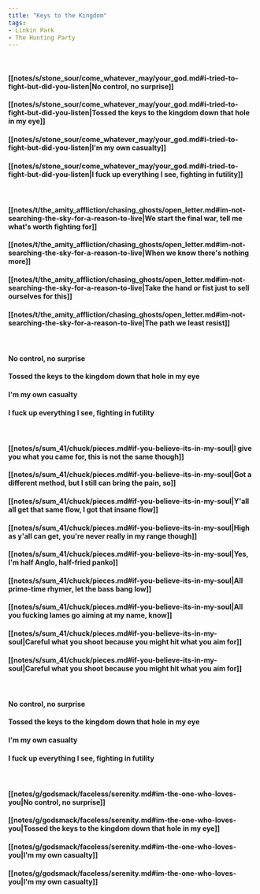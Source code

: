 ```yaml
---
title: "Keys to the Kingdom"
tags:
- Linkin Park
- The Hunting Party
---
```

&nbsp;
#### [[notes/s/stone_sour/come_whatever_may/your_god.md#i-tried-to-fight-but-did-you-listen|No control, no surprise]]
#### [[notes/s/stone_sour/come_whatever_may/your_god.md#i-tried-to-fight-but-did-you-listen|Tossed the keys to the kingdom down that hole in my eye]]
#### [[notes/s/stone_sour/come_whatever_may/your_god.md#i-tried-to-fight-but-did-you-listen|I'm my own casualty]]
#### [[notes/s/stone_sour/come_whatever_may/your_god.md#i-tried-to-fight-but-did-you-listen|I fuck up everything I see, fighting in futility]]
&nbsp;
#### [[notes/t/the_amity_affliction/chasing_ghosts/open_letter.md#im-not-searching-the-sky-for-a-reason-to-live|We start the final war, tell me what's worth fighting for]]
#### [[notes/t/the_amity_affliction/chasing_ghosts/open_letter.md#im-not-searching-the-sky-for-a-reason-to-live|When we know there's nothing more]]
#### [[notes/t/the_amity_affliction/chasing_ghosts/open_letter.md#im-not-searching-the-sky-for-a-reason-to-live|Take the hand or fist just to sell ourselves for this]]
#### [[notes/t/the_amity_affliction/chasing_ghosts/open_letter.md#im-not-searching-the-sky-for-a-reason-to-live|The path we least resist]]
&nbsp;
#### No control, no surprise
#### Tossed the keys to the kingdom down that hole in my eye
#### I'm my own casualty
#### I fuck up everything I see, fighting in futility
&nbsp;
#### [[notes/s/sum_41/chuck/pieces.md#if-you-believe-its-in-my-soul|I give you what you came for, this is not the same though]]
#### [[notes/s/sum_41/chuck/pieces.md#if-you-believe-its-in-my-soul|Got a different method, but I still can bring the pain, so]]
#### [[notes/s/sum_41/chuck/pieces.md#if-you-believe-its-in-my-soul|Y'all all get that same flow, I got that insane flow]]
#### [[notes/s/sum_41/chuck/pieces.md#if-you-believe-its-in-my-soul|High as y'all can get, you're never really in my range though]]
#### [[notes/s/sum_41/chuck/pieces.md#if-you-believe-its-in-my-soul|Yes, I'm half Anglo, half-fried panko]]
#### [[notes/s/sum_41/chuck/pieces.md#if-you-believe-its-in-my-soul|All prime-time rhymer, let the bass bang low]]
#### [[notes/s/sum_41/chuck/pieces.md#if-you-believe-its-in-my-soul|All you fucking lames go aiming at my name, know]]
#### [[notes/s/sum_41/chuck/pieces.md#if-you-believe-its-in-my-soul|Careful what you shoot because you might hit what you aim for]]
#### [[notes/s/sum_41/chuck/pieces.md#if-you-believe-its-in-my-soul|Careful what you shoot because you might hit what you aim for]]
&nbsp;
#### No control, no surprise
#### Tossed the keys to the kingdom down that hole in my eye
#### I'm my own casualty
#### I fuck up everything I see, fighting in futility
&nbsp;
#### [[notes/g/godsmack/faceless/serenity.md#im-the-one-who-loves-you|No control, no surprise]]
#### [[notes/g/godsmack/faceless/serenity.md#im-the-one-who-loves-you|Tossed the keys to the kingdom down that hole in my eye]]
#### [[notes/g/godsmack/faceless/serenity.md#im-the-one-who-loves-you|I'm my own casualty]]
#### [[notes/g/godsmack/faceless/serenity.md#im-the-one-who-loves-you|I'm my own casualty]]
